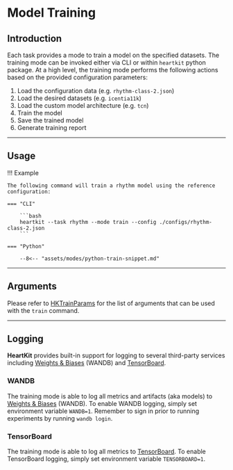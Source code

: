 # Model Training

## <span class="sk-h2-span">Introduction </span>

Each task provides a mode to train a model on the specified datasets. The training mode can be invoked either via CLI or within `heartkit` python package. At a high level, the training mode performs the following actions based on the provided configuration parameters:

1. Load the configuration data (e.g. `rhythm-class-2.json`)
1. Load the desired datasets (e.g. `icentia11k`)
1. Load the custom model architecture (e.g. `tcn`)
1. Train the model
1. Save the trained model
1. Generate training report

---

## <span class="sk-h2-span">Usage</span>

!!! Example

    The following command will train a rhythm model using the reference configuration:

    === "CLI"

        ```bash
        heartkit --task rhythm --mode train --config ./configs/rhythm-class-2.json
        ```

    === "Python"

        --8<-- "assets/modes/python-train-snippet.md"

---

## <span class="sk-h2-span">Arguments </span>

Please refer to [HKTrainParams](../modes/configuration.md#hktrainparams) for the list of arguments that can be used with the `train` command.

---

## <span class="sk-h2-span">Logging</span>

__HeartKit__ provides built-in support for logging to several third-party services including [Weights & Biases](https://wandb.ai/site) (WANDB) and [TensorBoard](https://www.tensorflow.org/tensorboard).

### WANDB

The training mode is able to log all metrics and artifacts (aka models) to [Weights & Biases](https://wandb.ai/site) (WANDB). To enable WANDB logging, simply set environment variable `WANDB=1`. Remember to sign in prior to running experiments by running `wandb login`.


### TensorBoard

The training mode is able to log all metrics to [TensorBoard](https://www.tensorflow.org/tensorboard). To enable TensorBoard logging, simply set environment variable `TENSORBOARD=1`.
